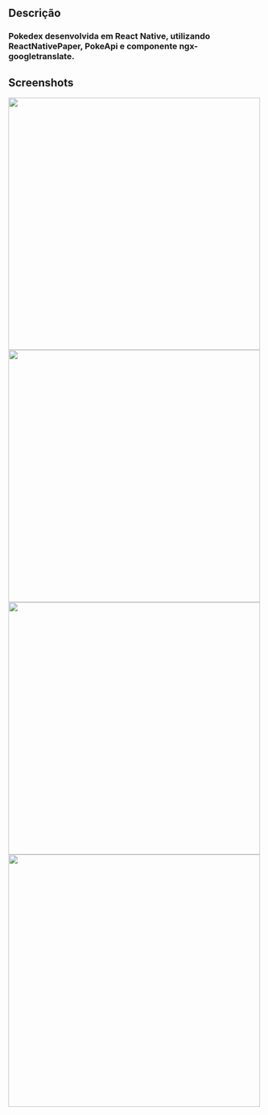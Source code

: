

## Descrição

### Pokedex desenvolvida em React Native, utilizando ReactNativePaper, PokeApi e componente ngx-googletranslate.

## Screenshots

<img src="https://user-images.githubusercontent.com/52250904/161066902-e64e0af1-2568-4b32-a07c-7a1446bc2bed.png" width="500">

<img src="https://user-images.githubusercontent.com/52250904/161066908-a556e9c9-cbb8-4638-9597-cfbff8bb573e.png" width="500">

<img src="https://user-images.githubusercontent.com/52250904/161066911-194e5cca-5bc9-47fd-adfe-0d9d36c2c822.png" width="500">

<img src="https://user-images.githubusercontent.com/52250904/161066913-e5645f94-97b3-41e7-9e82-8e86ee512985.png" width="500">
